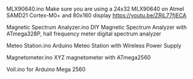 MLX90640.ino  Make sure you are using a 24x32 MLX90640 on Atmel SAMD21 Cortex-M0+ and 80x160 display https://youtu.be/ZRjL77fjECA


Magnetic Spectrum Analyzer.ino DIY Magnetic Spectrum Analyzer with ATmega328P, hall frequency meter digital spectrum analyzer


Meteo Station.ino Arduino Meteo Station with Wireless Power Supply


Magnetometer.ino XYZ magnetometer with ATmega2560


Voll.ino for Arduino Mega 2560
